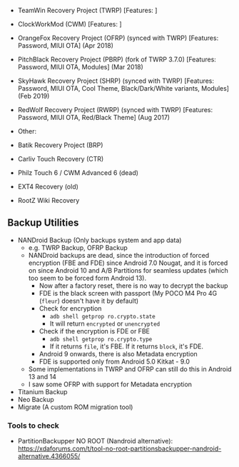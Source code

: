 - TeamWin Recovery Project (TWRP) [Features: ]
- ClockWorkMod (CWM) [Features: ]
- OrangeFox Recovery Project (OFRP) (synced with TWRP) [Features: Password, MIUI OTA] (Apr 2018)
- PitchBlack Recovery Project (PBRP) (fork of TWRP 3.7.0) [Features: Password, MIUI OTA, Modules] (Mar 2018)
- SkyHawk Recovery Project (SHRP) (synced with TWRP) [Features: Password, MIUI OTA, Cool Theme, Black/Dark/White variants, Modules] (Feb 2019)
- RedWolf Recovery Project (RWRP) (synced with TWRP) [Features: Password, MIUI OTA, Red/Black Theme] (Aug 2017)

- Other:
- Batik Recovery Project (BRP)
- Carliv Touch Recovery (CTR)
- Philz Touch 6 / CWM Advanced 6 (dead)
- EXT4 Recovery (old)
- RootZ Wiki Recovery


## Backup Utilities
- NANDroid Backup (Only backups system and app data)
	- e.g. TWRP Backup, OFRP Backup
	- NANDroid backups are dead, since the introduction of forced encryption (FBE and FDE) since Android 7.0 Nougat, and it is forced on since Android 10 and A/B Partitions for seamless updates (which too seem to be forced form Android 13).
		- Now after a factory reset, there is no way to decrypt the backup
		- FDE is the black screen with passport (My POCO M4 Pro 4G (`fleur`) doesn't have it by default)
		- Check for encryption
			- `adb shell getprop ro.crypto.state`
			- It will return `encrypted` or `unencrypted`
		- Check if the encryption is FDE or FBE
			- `adb shell getprop ro.crypto.type`
			- If it returns `file`, it's FBE. If it returns `block`, it's FDE.
		- Android 9 onwards, there is also Metadata encryption
		- FDE is supported only from Android 5.0 Kitkat - 9.0
	- Some implementations in TWRP and OFRP can still do this in Android 13 and 14
	- I saw some OFRP with support for Metadata encryption
- Titanium Backup
- Neo Backup
- Migrate (A custom ROM migration tool)
### Tools to check
- PartitionBackupper NO ROOT (Nandroid alternative): https://xdaforums.com/t/tool-no-root-partitionsbackupper-nandroid-alternative.4366055/
